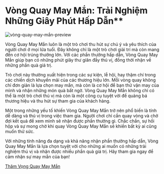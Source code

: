 # Vòng Quay May Mắn: Trải Nghiệm Những Giây Phút Hấp Dẫn**

![vòng-quay-may-mắn-preview](https://github.com/user-attachments/assets/8d7882de-6b6b-4074-bb1e-2b02a953401a)

Vòng Quay May Mắn luôn là một trò chơi thu hút sự chú ý và yêu thích của người chơi ở mọi lứa tuổi. Đây không chỉ là một trò chơi giải trí mà còn mang đến cơ hội trúng thưởng lớn. Với các phần thưởng hấp dẫn, Vòng Quay May Mắn giúp bạn có những phút giây thư giãn đầy thú vị, đồng thời nhận về những phần quà giá trị.

Trò chơi này thường xuất hiện trong các sự kiện, lễ hội, hay thậm chí trong các chiến dịch khuyến mãi của các thương hiệu lớn. Mỗi vòng quay không chỉ đơn giản là lựa chọn may mắn, mà còn là cơ hội để bạn thử vận may của mình và nhận những món quà bất ngờ. Vòng Quay May Mắn không chỉ có thể là một trò chơi thú vị mà còn là một công cụ tuyệt vời để quảng bá thương hiệu và thu hút sự tham gia của khách hàng.

Một trong những yếu tố khiến Vòng Quay May Mắn trở nên phổ biến là tính dễ dàng và thú vị trong việc tham gia. Người chơi chỉ cần quay vòng và chờ đợi kết quả để xem mình sẽ nhận được phần thưởng gì. Chắc chắn, sự hồi hộp và sự mong chờ khi quay Vòng Quay May Mắn sẽ khiến bất kỳ ai cũng muốn thử sức.

Với những tính năng đa dạng và khả năng nhận phần thưởng hấp dẫn, Vòng Quay May Mắn là lựa chọn tuyệt vời cho những ai muốn có những trải nghiệm thú vị và nhận được nhiều phần quà giá trị. Hãy tham gia ngay để cảm nhận sự may mắn của bạn!

[Thăm Vọng Quay May Mắn](https://xn--vngquaymaymn-nhb6077h.com/)
